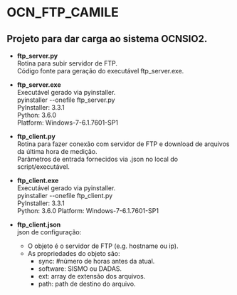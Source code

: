 # OCN_FTP_CAMILE

## Projeto para dar carga ao sistema OCNSIO2.

- **ftp_server.py**  
Rotina para subir servidor de FTP.  
Código fonte para geração do executável ftp_server.exe.  

- **ftp_server.exe**  
Executável gerado via pyinstaller.  
pyinstaller --onefile ftp_server.py  
PyInstaller: 3.3.1  
Python: 3.6.0  
Platform: Windows-7-6.1.7601-SP1  

- **ftp_client.py**  
Rotina para fazer conexão com servidor de FTP e download de arquivos da última hora de medição.  
Parâmetros de entrada fornecidos via .json no local do script/executável.  

- **ftp_client.exe**  
Executável gerado via pyinstaller.  
pyinstaller --onefile ftp_client.py  
PyInstaller: 3.3.1  
Python: 3.6.0
Platform: Windows-7-6.1.7601-SP1  

- **ftp_client.json**  
json de configuração:  
    * O objeto é o servidor de FTP (e.g. hostname ou ip).  
    * As propriedades do objeto são:  
        - sync: #número de horas antes da atual.
        - software: SISMO ou DADAS.
        - ext: array de extensão dos arquivos.
        - path: path de destino do arquivo.
